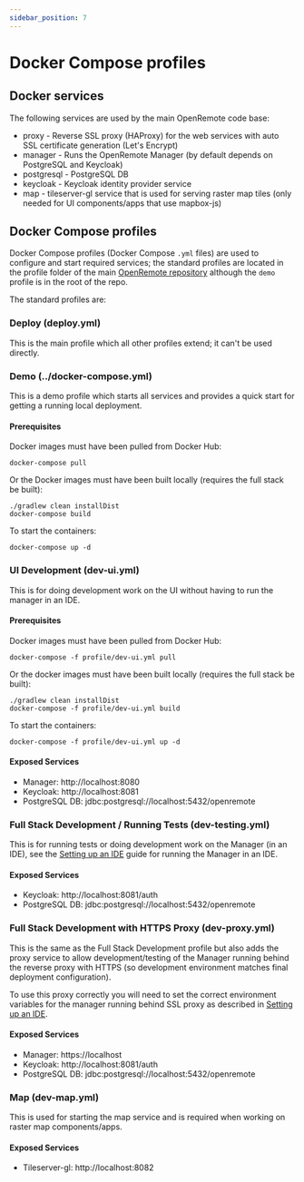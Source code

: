 ```yaml
---
sidebar_position: 7
---
```


# Docker Compose profiles

## Docker services
The following services are used by the main OpenRemote code base:

* proxy - Reverse SSL proxy (HAProxy) for the web services with auto SSL certificate generation (Let's Encrypt)
* manager - Runs the OpenRemote Manager (by default depends on PostgreSQL and Keycloak)
* postgresql - PostgreSQL DB
* keycloak - Keycloak identity provider service
* map - tileserver-gl service that is used for serving raster map tiles (only needed for UI components/apps that use mapbox-js)

## Docker Compose profiles
Docker Compose profiles (Docker Compose `.yml` files) are used to configure and start required services; the standard profiles are located in the profile folder of the main [OpenRemote repository](https://github.com/openremote/openremote/tree/master/profile) although the `demo` profile is in the root of the repo.

The standard profiles are:

### Deploy (deploy.yml)
This is the main profile which all other profiles extend; it can't be used directly.

### Demo (../docker-compose.yml)
This is a demo profile which starts all services and provides a quick start for getting a running local deployment.

#### Prerequisites
Docker images must have been pulled from Docker Hub:
```shell
docker-compose pull
```

Or the Docker images must have been built locally (requires the full stack be built):
```shell
./gradlew clean installDist
docker-compose build
```

To start the containers:
```shell
docker-compose up -d
```

### UI Development (dev-ui.yml)
This is for doing development work on the UI without having to run the manager in an IDE.

#### Prerequisites
Docker images must have been pulled from Docker Hub:
```shell
docker-compose -f profile/dev-ui.yml pull
```

Or the docker images must have been built locally (requires the full stack be built):
```shell
./gradlew clean installDist
docker-compose -f profile/dev-ui.yml build
```

To start the containers:
```shell
docker-compose -f profile/dev-ui.yml up -d
```

#### Exposed Services
* Manager: http://localhost:8080
* Keycloak: http://localhost:8081
* PostgreSQL DB: jdbc:postgresql://localhost:5432/openremote

### Full Stack Development / Running Tests (dev-testing.yml)
This is for running tests or doing development work on the Manager (in an IDE), see the [Setting up an IDE](setting-up-an-ide.md) guide for running the Manager in an IDE.

#### Exposed Services
* Keycloak: http://localhost:8081/auth
* PostgreSQL DB: jdbc:postgresql://localhost:5432/openremote

### Full Stack Development with HTTPS Proxy (dev-proxy.yml)
This is the same as the Full Stack Development profile but also adds the proxy service to allow development/testing of the Manager running behind the reverse proxy with HTTPS (so development environment matches final deployment configuration).

To use this proxy correctly you will need to set the correct environment variables for the manager running behind SSL proxy as described in [Setting up an IDE](setting-up-an-ide.md).

#### Exposed Services
* Manager: https://localhost
* Keycloak: http://localhost:8081/auth
* PostgreSQL DB: jdbc:postgresql://localhost:5432/openremote

### Map (dev-map.yml)
This is used for starting the map service and is required when working on raster map components/apps.

#### Exposed Services
* Tileserver-gl: http://localhost:8082
